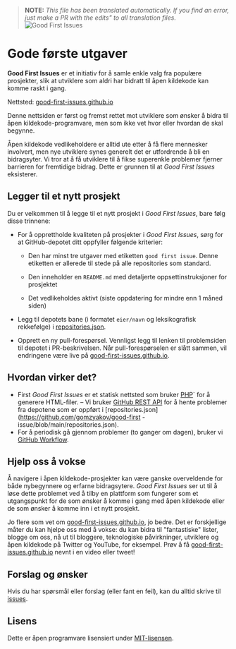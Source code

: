 >**NOTE:** _This file has been translated automatically. If you find an error, just make a PR with the edits" to all translation files._
![Good First Issues](../assets/github/social-preview.png)

# Gode første utgaver

**Good First Issues** er et initiativ for å samle enkle valg fra populære prosjekter, slik at utviklere som aldri har bidratt til åpen kildekode kan komme raskt i gang.

Nettsted: [good-first-issues.github.io](https://good-first-issues.github.io)

Denne nettsiden er først og fremst rettet mot utviklere som ønsker å bidra til åpen kildekode-programvare, men som ikke vet hvor eller hvordan de skal begynne.

Åpen kildekode vedlikeholdere er alltid ute etter å få flere mennesker involvert, men nye utviklere synes generelt det er utfordrende å bli en bidragsyter. Vi tror at å få utviklere til å fikse superenkle problemer fjerner barrieren for fremtidige bidrag. Dette er grunnen til at *Good First Issues* eksisterer.

## Legger til et nytt prosjekt

Du er velkommen til å legge til et nytt prosjekt i *Good First Issues*, bare følg disse trinnene:

- For å opprettholde kvaliteten på prosjekter i *Good First Issues*, sørg for at GitHub-depotet ditt oppfyller følgende kriterier:

     - Den har minst tre utgaver med etiketten `good first issue`. Denne etiketten er allerede til stede på alle repositories som standard.

     - Den inneholder en `README.md` med detaljerte oppsettinstruksjoner for prosjektet

     - Det vedlikeholdes aktivt (siste oppdatering for mindre enn 1 måned siden)

- Legg til depotets bane (i formatet `eier/navn` og leksikografisk rekkefølge) i [repositories.json](https://github.com/gomzyakov/good-first-issue/blob/main/repositories.json).

- Opprett en ny pull-forespørsel. Vennligst legg til lenken til problemsiden til depotet i PR-beskrivelsen. Når pull-forespørselen er slått sammen, vil endringene være live på [good-first-issues.github.io](https://good-first-issues.github.io).

## Hvordan virker det?

- First *Good First Issues* er et statisk nettsted som bruker [PHP](https://www.php.net)` for å generere HTML-filer.
– Vi bruker [GitHub REST API](https://docs.github.com/en/rest) for å hente problemer fra depotene som er oppført i [repositories.json](https://github.com/gomzyakov/good-first -issue/blob/main/repositories.json).
- For å periodisk gå gjennom problemer (to ganger om dagen), bruker vi [GitHub Workflow](https://docs.github.com/en/actions/using-workflows).

## Hjelp oss å vokse

Å navigere i åpen kildekode-prosjekter kan være ganske overveldende for både nybegynnere og erfarne bidragsytere. *Good First Issues* ser ut til å løse dette problemet ved å tilby en plattform som fungerer som et utgangspunkt for de som ønsker å komme i gang med åpen kildekode eller de som ønsker å komme inn i et nytt prosjekt.

Jo flere som vet om [good-first-issues.github.io](https://good-first-issues.github.io), jo bedre. Det er forskjellige måter du kan hjelpe oss med å vokse: du kan bidra til "fantastiske" lister, blogge om oss, nå ut til bloggere, teknologiske påvirkninger, utviklere og åpen kildekode på Twitter og YouTube, for eksempel. Prøv å få [good-first-issues.github.io](https://good-first-issues.github.io) nevnt i en video eller tweet!

## Forslag og ønsker

Hvis du har spørsmål eller forslag (eller fant en feil), kan du alltid skrive til [issues](https://github.com/good-first-issues/good-first-issues.github.io/issues).

## Lisens

Dette er åpen programvare lisensiert under [MIT-lisensen](https://github.com/good-first-issues/good-first-issues.github.io/blob/main/LICENSE).
